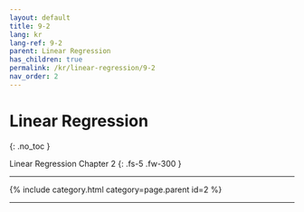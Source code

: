```yaml
---
layout: default
title: 9-2
lang: kr
lang-ref: 9-2
parent: Linear Regression
has_children: true
permalink: /kr/linear-regression/9-2
nav_order: 2
---
```


# Linear Regression
{: .no_toc }


Linear Regression Chapter 2
{: .fs-5 .fw-300 }

---

{% include category.html category=page.parent id=2 %}

---

